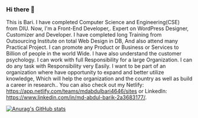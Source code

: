 ### Hi there 👋
This is Bari. I have completed Computer Science and Engineering(CSE) from DIU. Now, I'm a Front-End Developer,. Expert on WordPress Designer, Customizer and Developer. I have completed long Training from Outsourcing Institute on total Web Design in DB, And also attend many Practical Project. I can promote any Product or Business or Services to Billion of people in the world Wide. I have also understand the customer psychology. I can work with full Responsibility for a large Organization. I can do any task with Responsibility very Easily.
I want to be part of an organization where have opportunity to expand and better utilize knowledge, Which will help the organization and the country as well as build a career in research..
You can also check out my Netlify: https://app.netlify.com/teams/mdabdulbari4646/sites or LinkedIn: https://www.linkedin.com/in/md-abdul-barik-2a3683177/.

[![Anurag's GitHub stats](https://github-readme-stats.vercel.app/api?username=mdabdulbari4646)](https://github.com/anuraghazra/github-readme-stats)
